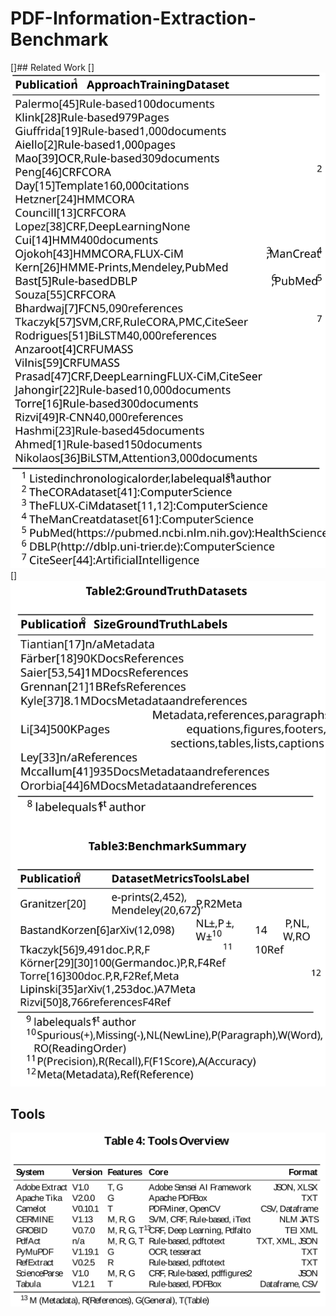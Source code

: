 # PDF-Information-Extraction-Benchmark


[]## Related Work
[]![Alt text](./images/rel2.svg)
[]<img src="./images/rel1.svg">

## Tools
<img src="./images/tools.svg">

